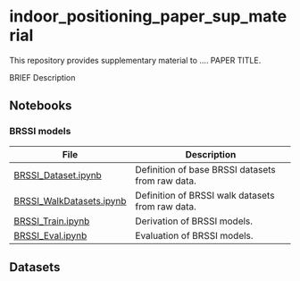 # indoor_positioning_paper_sup_material

This repository provides supplementary material to .... PAPER TITLE.

BRIEF Description


## Notebooks

### BRSSI models

File  | Description
------|------------
[BRSSI_Dataset.ipynb](BRSSI_Dataset.ipynb) | Definition of base BRSSI datasets from raw data.
[BRSSI_WalkDatasets.ipynb](BRSSI_WalkDatasets.ipynb) | Definition of BRSSI walk datasets from raw data.
[BRSSI_Train.ipynb](BRSSI_Train.ipynb) | Derivation of BRSSI models.
[BRSSI_Eval.ipynb](BRSSI_Eval.ipynb) | Evaluation of BRSSI models.



## Datasets


